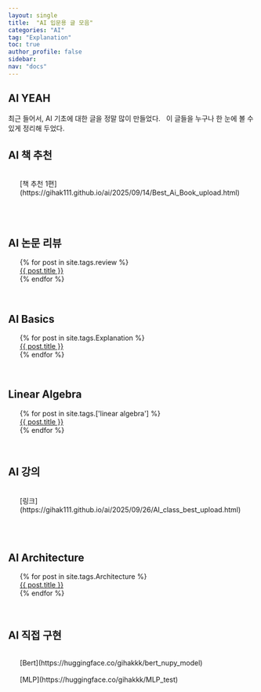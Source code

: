 ```yaml
---
layout: single
title:  "AI 입문용 글 모음"
categories: "AI"
tag: "Explanation"
toc: true
author_profile: false
sidebar:
nav: "docs"
---
```


## AI YEAH  
최근 들어서, AI 기초에 대한 글을 정말 많이 만들었다.  
이 글들을 누구나 한 눈에 볼 수 있게 정리해 두었다.  


## AI 책 추천  
<ul style="list-style-type: none;">
  <li>[책 추천 1편](https://gihak111.github.io/ai/2025/09/14/Best_Ai_Book_upload.html)</li>  
</ul>  


## AI 논문 리뷰  
<ul style="list-style-type: none;">
{% for post in site.tags.review %}
  <li><a href="{{ site.baseurl }}{{ post.url }}">{{ post.title }}</a></li>
{% endfor %}
</ul>  


## AI Basics  
<ul style="list-style-type: none;">
{% for post in site.tags.Explanation %}
  <li><a href="{{ site.baseurl }}{{ post.url }}">{{ post.title }}</a></li>
{% endfor %}
</ul>  


## Linear Algebra  
<ul style="list-style-type: none;">
{% for post in site.tags.['linear algebra'] %}
  <li><a href="{{ site.baseurl }}{{ post.url }}">{{ post.title }}</a></li>
{% endfor %}
</ul>  


## AI 강의
<ul style="list-style-type: none;">
  <li>[링크](https://gihak111.github.io/ai/2025/09/26/AI_class_best_upload.html)</li>  
</ul>  


## AI Architecture  
<ul style="list-style-type: none;">
{% for post in site.tags.Architecture %}
  <li><a href="{{ site.baseurl }}{{ post.url }}">{{ post.title }}</a></li>
{% endfor %}
</ul>  


## AI 직접 구현  
<ul style="list-style-type: none;">
  <li>[Bert](https://huggingface.co/gihakkk/bert_nupy_model)</li>  
  <li>[MLP](https://huggingface.co/gihakkk/MLP_test)</li>
</ul>